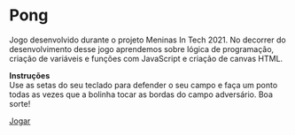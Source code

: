 # Pong

Jogo desenvolvido durante o projeto Meninas In Tech 2021. No decorrer do desenvolvimento desse jogo aprendemos sobre lógica de programação, criação de variáveis e funções com JavaScript e criação de canvas HTML.  

**Instruções**  
Use as setas do seu teclado para defender o seu campo e faça um ponto todas as vezes que a bolinha tocar as bordas do campo adversário. Boa sorte!  

[Jogar](https://jeannads.github.io/pong-jogo/)
